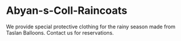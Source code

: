 # Abyan-s-Coll-Raincoats
We provide special protective clothing for the rainy season made from Taslan Balloons. Contact us for reservations.

